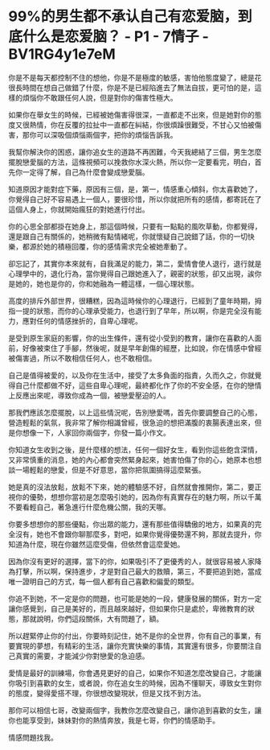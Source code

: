 # 99%的男生都不承认自己有恋爱脑，到底什么是恋爱脑？ - P1 - 7情子 - BV1RG4y1e7eM

你是不是每天都控制不住的想他，你是不是極度的敏感，害怕他態度變了，總是花很長時間在想自己做錯了什麼，你是不是已經陷進去了無法自拔，更可怕的是，這樣的煩惱你不敢跟任何人說，但是對你的傷害性極大。

如果你在舉女生的時候，已經被她傷害得很深，一直都走不出來，但是她對你的態度又很熱情，你在反覆的拉扯中一直都在糾結，你很煩躁很難受，不甘心又怕被傷害，那你可以深吸個煩惱兩個字，把你的煩惱告訴我。

我幫你解決你的困惑，讓你追女生的道路不再困難，今天我總結了三個，男生怎麼擺脫戀愛腦的方法，這條視頻可以挽救你水深火熱，所以你一定要看完，明白，首先你一定得了解，自己為什麼會變成戀愛腦。

知道原因才能對症下藥，原因有三個，是，第一，情感重心傾斜，你太喜歡她了，你覺得自己好不容易遇上一個人，要很珍惜，所以你就把所有的感情，都寄託在了這個人身上，你就開始瘋狂的對她進行付出。

你的心思全部都掛在她身上，那這個時候，只要有一點點的風吹草動，你都覺得，還是跟自己有關係的，她稍微有點情緒呢，你就懷疑自己說錯了話，你的一切快樂，都源於她的積極回覆，你的感情需求完全被她牽動了。

卻忘記了，其實你本來就有，自我滿足的能力，第二，愛情會使人退行，退行就是心理學中的，退化行為，當你覺得自己跟她進入了，親密的狀態，卻又出現，誒你是她的，她也是你的，你和她融為一體這樣，一個心理狀態。

高度的排斥外部世界，很糟糕，因為這時候你的心理退行，已經到了童年時期，拇指一提的狀態，而你的心理承受能力，也退行到了早年，所以啊，你是完全沒有能力，應對任何的情感挫折的，自卑心理呢。

是受到原生家庭的影響，你的出生條件，還有從小受到的教育，讓你在喜歡的人面前，好像被束住了手腳，然後呢，就是早年創傷的經歷，比如說，你在情感中曾經被傷害過，所以不敢相信任何人，也不敢相信。

自己是值得被愛的，以及你在生活中，接受了太多負面的指責，久而久之，你就覺得自己什麼都做不好，這些自卑心理呢，最終都化作了你的不安全感，在你的戀情上反應出來呢，導致你成為一個，被戀愛壓迫的人。

那我們應該怎麼擺脫，以上這些情況呢，告別戀愛嗎，首先你要調整自己的心態，營造輕鬆的氣氛，我非常了解你相識曾經，很急迫的想把滿腹的衷腸表達出來，但是你想像一下，人家回你兩個字，你發一篇小作文。

你知道女生收到之後，是什麼樣的想法，任何一個好女生，看到你這些飽含深情，又非常慎重的消息，她的內心都會突然緊身起來，她害怕傷了你的心，她原本也想談一場輕鬆的戀愛，但是不好意思，當你把氛圍搞得這麼緊張。

她是真的沒法放鬆，放鬆不下來，她的體驗感不好，自然就會推開你，第二，要正視你的優勢，想想你當初是怎麼吸引她的，因為你有真實存在的魅力啊，所以千萬不要看輕自己，著急進行什麼危機公關，我的天哪。

你要多想想你的那些優點，你出眾的能力，還有那些值得驕傲的地方，如果真的完全沒有，她也不會跟你聊那麼多，對吧，如果你覺得優勢還不夠，那就去提升，你知道為什麼，現在你雖然這麼受傷，但依然會這麼愛她。

因為你沒有更好的選擇，當下的你，如果吸引不了更優秀的人，就很容易被人家降為打擊，所以啊，保持進步，才是對自己最大的救贖，第三，不要把追到她，當成唯一證明自己的方式，每一個人都有自己喜歡和偏愛的類型。

你追不到她，不一定是你的問題，也可能是她的一段，健康發展的關係，對方一定讓你感覺到，自己是美好的，而且越來越好，但如果你只是處於，卑微教育的狀態，那就說明，你們這段關係，大有問題了，額。

所以趕緊停止你的付出，你要時刻記住，她不是你的全世界，你有自己的事業，有要實現的夢想，有精彩的生活，讓你充實快樂的事情，其實還有很多，你要關注自己真實的需要，才能減少你對戀愛的急迫感。

愛情是最好的訓練場，你會遇見更好的自己，如果你不知道怎麼改變自己，才能讓你吸引到喜歡的女生，或者說，你在追女生的時候，因為不懂聊天，導致女生對你的態度，變得愛搭不理，你很想改變現狀，但是又找不到方法。

那你可以相信七哥，改變兩個字，我教你怎麼改變自己，讓你追到喜歡的女生，讓你也能享受到，妹妹對你的熱情奔放，我是七哥，你們的情感助手。

情感問題找我。